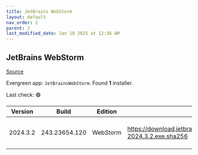 ```yaml
---
title: JetBrains WebStorm
layout: default
nav_order: 2
parent: J
last_modified_date: Jan 18 2025 at 12:36 AM
---
```


## JetBrains WebStorm

[Source](https://www.jetbrains.com/webstorm)

Evergreen app: `JetBrainsWebStorm`. Found **1** installer.

Last check: 🟢

| Version  | Build         | Edition  | Sha256                                                               | Date      | Size      | Type | URI                                                                                                                            |
| -------- | ------------- | -------- | -------------------------------------------------------------------- | --------- | --------- | ---- | ------------------------------------------------------------------------------------------------------------------------------ |
| 2024.3.2 | 243.23654.120 | WebStorm | https://download.jetbrains.com/webstorm/WebStorm-2024.3.2.exe.sha256 | 17/1/2025 | 845089960 | exe  | [https://download.jetbrains.com/webstorm/WebStorm-2024.3.2.exe](https://download.jetbrains.com/webstorm/WebStorm-2024.3.2.exe) |
